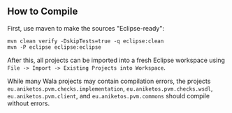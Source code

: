 ## How to Compile  
First, use maven to make the sources "Eclipse-ready":
```
mvn clean verify -DskipTests=true -q eclipse:clean 
mvn -P eclipse eclipse:eclipse
```
After this, all projects can be imported into a fresh Eclipse
workspace using `File -> Import -> Existing Projects into Workspace`.

While many Wala projects may contain compilation errors, the projects
`eu.aniketos.pvm.checks.implementation`,  `eu.aniketos.pvm.checks.wsdl`,
`eu.aniketos.pvm.client`, and `eu.aniketos.pvm.commons` should compile
without errors. 
